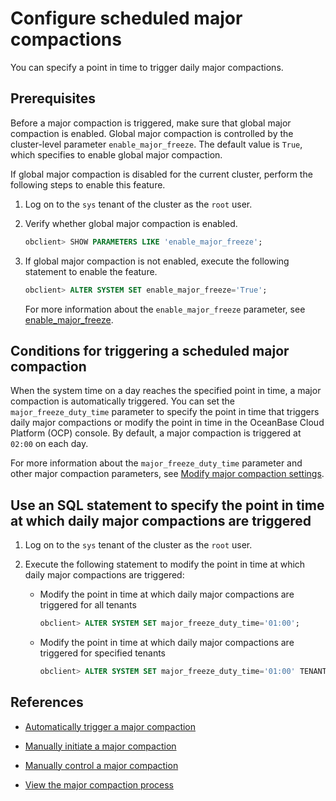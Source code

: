 # Configure scheduled major compactions

You can specify a point in time to trigger daily major compactions.

## Prerequisites

Before a major compaction is triggered, make sure that global major compaction is enabled. Global major compaction is controlled by the cluster-level parameter `enable_major_freeze`. The default value is `True`, which specifies to enable global major compaction.

If global major compaction is disabled for the current cluster, perform the following steps to enable this feature.

1. Log on to the `sys` tenant of the cluster as the `root` user.

2. Verify whether global major compaction is enabled.

   ```sql
   obclient> SHOW PARAMETERS LIKE 'enable_major_freeze';
   ```

3. If global major compaction is not enabled, execute the following statement to enable the feature.

   ```sql
   obclient> ALTER SYSTEM SET enable_major_freeze='True';
   ```

   For more information about the `enable_major_freeze` parameter, see [enable_major_freeze](../../../../5.system-reference/1.system-configuration-items/3.cluster-level-configuration-items/72.enable_major_freeze.md).

## Conditions for triggering a scheduled major compaction

When the system time on a day reaches the specified point in time, a major compaction is automatically triggered. You can set the `major_freeze_duty_time` parameter to specify the point in time that triggers daily major compactions or modify the point in time in the OceanBase Cloud Platform (OCP) console. By default, a major compaction is triggered at `02:00` on each day.

For more information about the `major_freeze_duty_time` parameter and other major compaction parameters, see [Modify major compaction settings](../2.merge-management/7.modify-a-merge-configuration.md).

## Use an SQL statement to specify the point in time at which daily major compactions are triggered

1. Log on to the `sys` tenant of the cluster as the `root` user.

2. Execute the following statement to modify the point in time at which daily major compactions are triggered:

   * Modify the point in time at which daily major compactions are triggered for all tenants

      ```sql
      obclient> ALTER SYSTEM SET major_freeze_duty_time='01:00';
      ```

   * Modify the point in time at which daily major compactions are triggered for specified tenants

      ```sql
      obclient> ALTER SYSTEM SET major_freeze_duty_time='01:00' TENANT=tenant1, tenant2;
      ```

## References

* [Automatically trigger a major compaction](2.automatic-merge-triggering.md)

* [Manually initiate a major compaction](4.manually-trigger-a-merge.md)

* [Manually control a major compaction](5.manually-control-a-merge.md)

* [View the major compaction process](5.view-merge-process.md)
